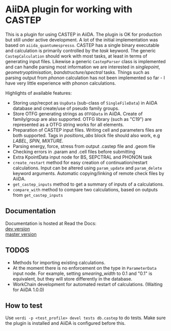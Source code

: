 AiiDA plugin for working with CASTEP
====================================

This is a  plugin for using CASTEP in AiiDA.
The plugin is OK for production but still under active development.
A lot of the initial implementation was based on `aiida_quantumespresso`.
CASTEP has a single binary executable and calculation is primarily controlled by the *task* keyword.
The generic `CastepCalculation` should work with most tasks, at least in terms of generating input files.
Likewise a generic `CastepParser` class is implemented and can handle parsing most information we are interested in *singlepoint*, *geometryoptimisation*, *bandstructure/spectral* tasks.
Things such as parsing output from *phonon* calculation has not been implemented so far - I have very little experience with phonon calculations.

Highlights of available features:
* Storing usp/recpot as `UspData` (sub-class of `SingleFileData`) in AiiDA database and create/use of pseudo family groups.
* Store OTFG generating strings as `OTFGData` in AiiDA. Create of family/group are also supported. OTFG library (such as "C19") are represented as a OTFG string works for all elements.
* Preparation of CASTEP input files. Writing cell and parameters files are both supported. Tags in *positions_abs* block file should also work, e.g *LABEL*, *SPIN*, *MIXTURE*.
* Parsing energy, force, stress from output .castep file and .geom file
* Checking errors in .param and .cell files before submitting
* Extra KpointData input node for BS, SEPCTRAL and PHONON task
* `create_restart` method for easy creation of continuation/restart calculations. Input can be altered using `param_update` and `param_delete` keyword arguments. Automatic copying/linking of remote check files by AiiDA.
* `get_castep_inputs` method to get a summary of inputs of a calculations.
* `compare_with` method to compare two calculations, based on outputs from `get_castep_inputs`

Documentation
-------------

Documentation is hosted at Read the Docs:  
[dev version](https://aiida-castep.readthedocs.io/en/dev/)  
[master version](https://aiida-castep.readthedocs.io/en/master/)

TODOS
-----

* Methods for importing existing calculations. 
* At the moment there is no enforcement on the type in `ParameterData` input node. For example, setting *smearing_width* to 0.1 and "0.1" is equivalent, but they will store differently in the database.
* WorkChain development for automated restart of calculations. (Waiting for AiiDA 1.0.0)

How to test
-----------

Use `verdi -p <test_profile> devel tests db.castep` to do tests.
Make sure the plugin is installed and AiiDA is configured before this.
